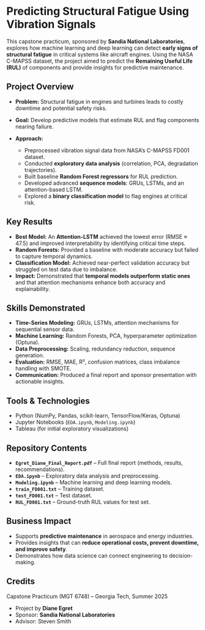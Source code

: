 # Predicting Structural Fatigue Using Vibration Signals

This capstone practicum, sponsored by **Sandia National Laboratories**, explores how machine learning and deep learning can detect **early signs of structural fatigue** in critical systems like aircraft engines. Using the NASA C-MAPSS dataset, the project aimed to predict the **Remaining Useful Life (RUL)** of components and provide insights for predictive maintenance.

## Project Overview

* **Problem:** Structural fatigue in engines and turbines leads to costly downtime and potential safety risks.
* **Goal:** Develop predictive models that estimate RUL and flag components nearing failure.
* **Approach:**

  * Preprocessed vibration signal data from NASA’s C-MAPSS FD001 dataset.
  * Conducted **exploratory data analysis** (correlation, PCA, degradation trajectories).
  * Built baseline **Random Forest regressors** for RUL prediction.
  * Developed advanced **sequence models**: GRUs, LSTMs, and an attention-based LSTM.
  * Explored a **binary classification model** to flag engines at critical risk.

## Key Results

* **Best Model:** An **Attention-LSTM** achieved the lowest error (RMSE ≈ 47.5) and improved interpretability by identifying critical time steps.
* **Random Forests:** Provided a baseline with moderate accuracy but failed to capture temporal dynamics.
* **Classification Model:** Achieved near-perfect validation accuracy but struggled on test data due to imbalance.
* **Impact:** Demonstrated that **temporal models outperform static ones** and that attention mechanisms enhance both accuracy and explainability.

## Skills Demonstrated

* **Time-Series Modeling:** GRUs, LSTMs, attention mechanisms for sequential sensor data.
* **Machine Learning:** Random Forests, PCA, hyperparameter optimization (Optuna).
* **Data Preprocessing:** Scaling, redundancy reduction, sequence generation.
* **Evaluation:** RMSE, MAE, R², confusion matrices, class imbalance handling with SMOTE.
* **Communication:** Produced a final report and sponsor presentation with actionable insights.

## Tools & Technologies

* Python (NumPy, Pandas, scikit-learn, TensorFlow/Keras, Optuna)
* Jupyter Notebooks (`EDA.ipynb`, `Modeling.ipynb`)
* Tableau (for initial exploratory visualizations)

## Repository Contents

* **`Egret_Diane_Final_Report.pdf`** – Full final report (methods, results, recommendations).
* **`EDA.ipynb`** – Exploratory data analysis and preprocessing.
* **`Modeling.ipynb`** – Machine learning and deep learning models.
* **`train_FD001.txt`** – Training dataset.
* **`test_FD001.txt`** – Test dataset.
* **`RUL_FD001.txt`** – Ground-truth RUL values for test set.

## Business Impact

* Supports **predictive maintenance** in aerospace and energy industries.
* Provides insights that can **reduce operational costs, prevent downtime, and improve safety**.
* Demonstrates how data science can connect engineering to decision-making.

## Credits

Capstone Practicum (MGT 6748) – Georgia Tech, Summer 2025

* Project by **Diane Egret**
* Sponsor: **Sandia National Laboratories**
* Advisor: Steven Smith
